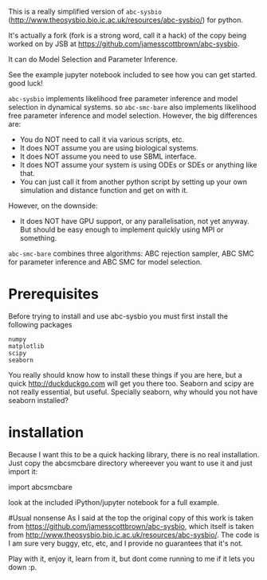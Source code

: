 
This is a really simplified version of ``abc-sysbio`` (http://www.theosysbio.bio.ic.ac.uk/resources/abc-sysbio/) for python.

It's actually a fork (fork is a strong word, call it a hack) of the copy being worked on by JSB at https://github.com/jamesscottbrown/abc-sysbio.

It can do Model Selection and Parameter Inference.

See the example jupyter notebook included to see how you can get started. good luck!


``abc-sysbio`` implements likelihood free parameter inference and model selection in dynamical systems.
so ``abc-smc-bare``  also implements likelihood free parameter inference and model selection. However, the big differences are:

* You do NOT need to call it via various scripts, etc.
* It does NOT assume you are using biological systems.
* It does NOT assume you need to use SBML interface.
* It does NOT assume your system is using ODEs or SDEs or anything like that.
* You can just call it from another python script by setting up your own simulation and distance function and get on with it.

However, on the downside:
* It does NOT have GPU support, or any parallelisation, not yet anyway. But should be easy enough to implement quickly using MPI or something.


``abc-smc-bare`` combines three algorithms: ABC rejection sampler, ABC SMC for parameter inference and ABC SMC for model selection.

# Prerequisites

Before trying to install and use abc-sysbio you must
first install the following packages

    numpy
    matplotlib
    scipy
    seaborn

You really should know how to install these things if you are here, but a quick http://duckduckgo.com will get you there too. Seaborn and scipy are not really essential, but useful. Specially seaborn, why whould you not have seaborn installed?

# installation
Because I want this to be a quick hacking library, there is no real installation. Just copy the abcsmcbare directory whereever you want to use it and just import it:

import abcsmcbare

look at the included iPython/jupyter notebook for a full example.

#Usual nonsense
As I said at the top the original copy of this work is taken from https://github.com/jamesscottbrown/abc-sysbio, which itself is taken from http://www.theosysbio.bio.ic.ac.uk/resources/abc-sysbio/. The code is I am sure very buggy, etc, etc, and I provide no guarantees that it's not.

Play with it, enjoy it, learn from it, but dont come running to me if it lets you down :p.
